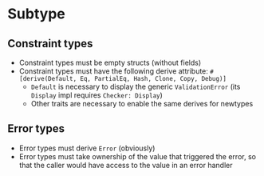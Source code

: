 # Subtype

## Constraint types

* Constraint types must be empty structs (without fields)
* Constraint types must have the following derive attribute: `#[derive(Default, Eq, PartialEq, Hash, Clone, Copy, Debug)]`
  * `Default` is necessary to display the generic `ValidationError` (its `Display` impl requires `Checker: Display`)
  * Other traits are necessary to enable the same derives for newtypes

## Error types

* Error types must derive `Error` (obviously)
* Error types must take ownership of the value that triggered the error, so that the caller would have access to the value in an error handler
